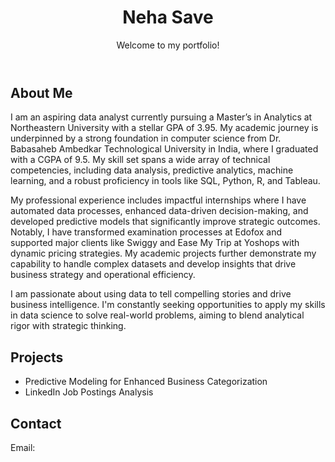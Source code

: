 <!DOCTYPE html>
<html lang="en">
<head>
    <meta charset="UTF-8">
    <meta name="viewport" content="width=device-width, initial-scale=1.0">
    <title>Neha Save Portfolio</title>
    <link rel="stylesheet" href="styles.css">
</head>
<body>
    <header>
        <h1>Neha Save</h1>
        <p>Welcome to my portfolio!</p>
    </header>
    <section id="about">
        <h2>About Me</h2>
        <p>I am an aspiring data analyst currently pursuing a Master’s in Analytics at Northeastern University with a stellar GPA of 3.95. My academic journey is underpinned by a strong foundation in computer science from Dr. Babasaheb Ambedkar Technological University in India, where I graduated with a CGPA of 9.5. My skill set spans a wide array of technical competencies, including data analysis, predictive analytics, machine learning, and a robust proficiency in tools like SQL, Python, R, and Tableau.

My professional experience includes impactful internships where I have automated data processes, enhanced data-driven decision-making, and developed predictive models that significantly improve strategic outcomes. Notably, I have transformed examination processes at Edofox and supported major clients like Swiggy and Ease My Trip at Yoshops with dynamic pricing strategies. My academic projects further demonstrate my capability to handle complex datasets and develop insights that drive business strategy and operational efficiency.

I am passionate about using data to tell compelling stories and drive business intelligence. I'm constantly seeking opportunities to apply my skills in data science to solve real-world problems, aiming to blend analytical rigor with strategic thinking.</p>
    </section>
    <section id="projects">
        <h2>Projects</h2>
        <ul>
            <li>Predictive Modeling for Enhanced Business Categorization </li>
            <li>LinkedIn Job Postings Analysis</li>
        </ul>
    </section>
    <section id="contact">
        <h2>Contact</h2>
        <p>Email: <a href="mailto:saveneha22@gmail.com"></a></p>
    </section>
    <script src="script.js"></script>


